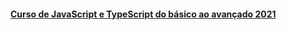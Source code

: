 ####  [**Curso de JavaScript e TypeScript do básico ao avançado 2021**](https://www.udemy.com/course/curso-de-javascript-moderno-do-basico-ao-avancado/)

